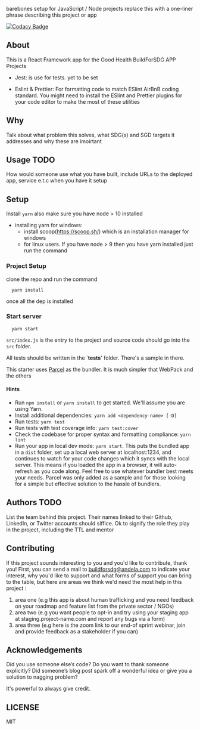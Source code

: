 barebones setup for JavaScript / Node projects replace this with a one-liner phrase describing this project or app

[![Codacy Badge](https://api.codacy.com/project/badge/Grade/ab59022344234d01a792b6299706f4fc)](https://app.codacy.com/gh/BuildForSDG/good-health-client?utm_source=github.com&utm_medium=referral&utm_content=BuildForSDG/good-health-client&utm_campaign=Badge_Grade_Settings)
<!-- [![Codacy Badge](https://img.shields.io/badge/Code%20Quality-D-red)](https://img.shields.io/badge/Code%20Quality-D-red) -->


## About

This is a React Framework app for the Good Health BuildForSDG APP Projects

- Jest: is use for tests. yet to be set

- Eslint & Prettier: For formatting code to match ESlint AirBnB coding standard. You might need to install the ESlint and Prettier plugins for your code editor to make the most of these utilities

## Why

Talk about what problem this solves, what SDG(s) and SGD targets it addresses and why these are imoirtant

## Usage TODO
 How would someone use what you have built, include URLs to the deployed app, service e.t.c when you have it setup


## Setup

Install `yarn` also make sure you have node > 10 installed
- installing yarn for windows:
  - install scoop(https://scoop.sh/) which is an installation manager for windows
  - for linux users. If you have node > 9 then you have yarn installed just run the command

### Project Setup
clone the repo and run the command
```
  yarn install
```
once all the dep is installed

### Start server
```
  yarn start
```

`src/index.js` is the entry to the project and source code should go into the `src` folder.

All tests should be written in the `__tests__' folder. There's a sample in there.

This starter uses [Parcel](https://parceljs.org/getting_started.html) as the bundler. It is much simpler that WebPack and the others

#### Hints

- Run `npm install` or `yarn install` to get started. We'll assume you are using Yarn.
- Install additional dependencies: `yarn add <dependency-name> [-D]`
- Run tests: `yarn test`
- Run tests with test coverage info: `yarn test:cover`
- Check the codebase for proper syntax and formatting compliance: `yarn lint`
- Run your app in local dev mode: `yarn start`. This puts the bundled app in a `dist` folder, set up a local web server at localhost:1234, and continues to watch for your code changes which it syncs with the local server. This means if you loaded the app in a browser, it will auto-refresh as you code along. Feel free to use whatever bundler best meets your needs. Parcel was only added as a sample and for those looking for a simple but effective solution to the hassle of bundlers. 

## Authors TODO

List the team behind this project. Their names linked to their Github, LinkedIn, or Twitter accounts should siffice. Ok to signify the role they play in the project, including the TTL and mentor

## Contributing
If this project sounds interesting to you and you'd like to contribute, thank you!
First, you can send a mail to buildforsdg@andela.com to indicate your interest, why you'd like to support and what forms of support you can bring to the table, but here are areas we think we'd need the most help in this project :
1.  area one (e.g this app is about human trafficking and you need feedback on your roadmap and feature list from the private sector / NGOs)
2.  area two (e.g you want people to opt-in and try using your staging app at staging.project-name.com and report any bugs via a form)
3.  area three (e.g here is the zoom link to our end-of sprint webinar, join and provide feedback as a stakeholder if you can)

## Acknowledgements

Did you use someone else’s code?
Do you want to thank someone explicitly?
Did someone’s blog post spark off a wonderful idea or give you a solution to nagging problem?

It's powerful to always give credit.

## LICENSE
MIT

